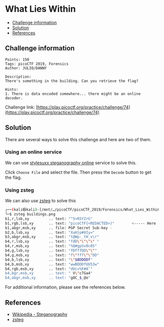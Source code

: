 # What Lies Within

- [Challenge information](#challenge-information)
- [Solution](#solution)
- [References](#references)

## Challenge information
```
Points: 150
Tags: picoCTF 2019, Forensics
Author: JULIO/DANNY
 
Description:
There's something in the building. Can you retrieve the flag?

Hints:
1. There is data encoded somewhere... there might be an online decoder.
```
Challenge link: [https://play.picoctf.org/practice/challenge/74](https://play.picoctf.org/practice/challenge/74)

## Solution

There are several ways to solve this challenge and here are two of them.

### Using an online service

We can use [stylesuxx steganography online](http://stylesuxx.github.io/steganography/#decode) service to solve this.

Click `Choose File` and select the file. Then press the `Decode` button to get the flag.

### Using zsteg

We can also use [zsteg](https://github.com/zed-0xff/zsteg) to solve this
```bash
┌──(kali㉿kali)-[/mnt/…/picoCTF/picoCTF_2019/Forensics/What_Lies_Within]
└─$ zsteg buildings.png 
b1,r,lsb,xy         .. text: "^5>R5YZrG"
b1,rgb,lsb,xy       .. text: "picoCTF{<REDACTED>}"        <----- Here
b1,abgr,msb,xy      .. file: PGP Secret Sub-key -
b2,b,lsb,xy         .. text: "XuH}p#8Iy="
b3,abgr,msb,xy      .. text: "t@Wp-_tH_v\r"
b4,r,lsb,xy         .. text: "fdD\"\"\"\" "
b4,r,msb,xy         .. text: "%Q#gpSv0c05"
b4,g,lsb,xy         .. text: "fDfffDD\"\""
b4,g,msb,xy         .. text: "f\"fff\"\"DD"
b4,b,lsb,xy         .. text: "\"$BDDDDf"
b4,b,msb,xy         .. text: "wwBDDDfUU53w"
b4,rgb,msb,xy       .. text: "dUcv%F#A`"
b4,bgr,msb,xy       .. text: " V\"c7Ga4"
b4,abgr,msb,xy      .. text: "gOC_$_@o"
```

For additional information, please see the references below.

## References

- [Wikipedia - Steganography](https://en.wikipedia.org/wiki/Steganography)
- [zsteg](https://github.com/zed-0xff/zsteg)
